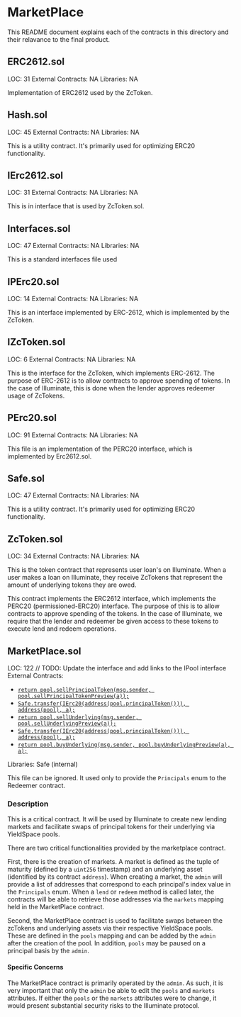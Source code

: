 # MarketPlace

This README document explains each of the contracts in this directory and their relavance to the final product.

## ERC2612.sol

LOC: 31
External Contracts: NA
Libraries: NA

Implementation of ERC2612 used by the ZcToken.

## Hash.sol

LOC: 45
External Contracts: NA
Libraries: NA

This is a utility contract. It's primarily used for optimizing ERC20 functionality.

## IErc2612.sol

LOC: 31
External Contracts: NA
Libraries: NA

This is in interface that is used by ZcToken.sol.

## Interfaces.sol

LOC: 47
External Contracts: NA
Libraries: NA

This is a standard interfaces file used 

## IPErc20.sol

LOC: 14
External Contracts: NA
Libraries: NA

This is an interface implemented by ERC-2612, which is implemented by the ZcToken.

## IZcToken.sol

LOC: 6
External Contracts: NA
Libraries: NA

This is the interface for the ZcToken, which implements ERC-2612. The purpose of ERC-2612 is to allow contracts to approve spending of tokens. In the case of Illuminate, this is done when the lender approves redeemer usage of ZcTokens.

## PErc20.sol

LOC: 91
External Contracts: NA
Libraries: NA

This file is an implementation of the PERC20 interface, which is implemented by Erc2612.sol.

## Safe.sol

LOC: 47
External Contracts: NA
Libraries: NA

This is a utility contract. It's primarily used for optimizing ERC20 functionality.

## ZcToken.sol

LOC: 34
External Contracts: NA
Libraries: NA

This is the token contract that represents user loan's on Illuminate. When a user makes a loan on Illuminate, they receive ZcTokens that represent the amount of underlying tokens they are owed. 

This contract implements the ERC2612 interface, which implements the PERC20 (permissioned-ERC20) interface. The purpose of this is to allow contracts to approve spending of the tokens. In the case of Illuminate, we require that the lender and redeemer be given access to these tokens to execute lend and redeem operations.

## MarketPlace.sol

LOC: 122
// TODO: Update the interface and add links to the IPool interface
External Contracts: 
- [`return pool.sellPrincipalToken(msg.sender, pool.sellPrincipalTokenPreview(a));`]()
- [`Safe.transfer(IErc20(address(pool.principalToken())), address(pool), a);`]()
- [`return pool.sellUnderlying(msg.sender, pool.sellUnderlyingPreview(a));`]()
- [`Safe.transfer(IErc20(address(pool.principalToken())), address(pool), a);`]()
- [`return pool.buyUnderlying(msg.sender, pool.buyUnderlyingPreview(a), a);`]()

Libraries: Safe (internal)

This file can be ignored. It used only to provide the `Principals` enum to the Redeemer contract.

### Description

This is a critical contract. It will be used by Illuminate to create new lending markets and facilitate swaps of principal tokens for their underlying via YieldSpace pools.

There are two critical functionalities provided by the marketplace contract.

First, there is the creation of markets. A market is defined as the tuple of maturity (defined by a `uint256` timestamp) and an underlying asset (identified by its contract `address`). When creating a market, the `admin` will provide a list of addresses that correspond to each principal's index value in the `Principals` enum. When a `lend` or `redeem` method is called later, the contracts will be able to retrieve those addresses via the `markets` mapping held in the MarketPlace contract.

Second, the MarketPlace contract is used to facilitate swaps between the zcTokens and underlying assets via their respective YieldSpace pools. These are defined in the `pools` mapping and can be added by the `admin` after the creation of the pool. In addition, `pools` may be paused on a principal basis by the `admin`.

#### Specific Concerns

The MarketPlace contract is primarily operated by the `admin`. As such, it is very important that only the `admin` be able to edit the `pools` and `markets` attributes. If either the `pools` or the `markets` attributes were to change, it would present substantial security risks to the Illuminate protocol.
